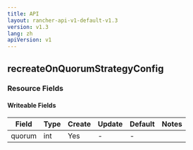 ```yaml
---
title: API
layout: rancher-api-v1-default-v1.3
version: v1.3
lang: zh
apiVersion: v1
---
```


## recreateOnQuorumStrategyConfig



### Resource Fields

#### Writeable Fields

Field | Type | Create | Update | Default | Notes
---|---|---|---|---|---
quorum | int | Yes | - | - | 



<br>
